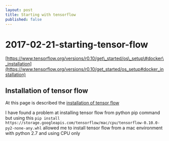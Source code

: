 ```yaml
---
layout: post
title: Starting with tensorflow
published: false
---
```


# 2017-02-21-starting-tensor-flow

[https://www.tensorflow.org/versions/r0.10/get\_started/os\_setup\#docker\_installation](https://www.tensorflow.org/versions/r0.10/get_started/os_setup#docker_installation)

## Installation of tensor flow

At this page is described the [installation of tensor flow](https://www.tensorflow.org/install/install_mac#ValidateInstallation)

I have found a problem at installing tensor flow from python pip command but using this `pip install https://storage.googleapis.com/tensorflow/mac/cpu/tensorflow-0.10.0-py2-none-any.whl` allowed me to install tensor flow from a mac environment with python 2.7 and using CPU only

